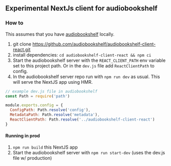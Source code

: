 ## Experimental NextJs client for audiobookshelf

### How to

This assumes that you have [audiobookshelf](https://github.com/advplyr/audiobookshelf) locally.

1. git clone https://github.com/audiobookshelf/audiobookshelf-client-react.git
2. install dependencies: `cd audiobookshelf-client-react && npm ci`
3. Start the audiobookshelf server with the `REACT_CLIENT_PATH` env variable set to this project path. Or in the `dev.js` file add `ReactClientPath` to config.
4. In the audiobookshelf server repo run with `npm run dev` as usual. This will serve the NextJS app using HMR.

```js
// example dev.js file in audiobookshelf
const Path = require('path')

module.exports.config = {
  ConfigPath: Path.resolve('config'),
  MetadataPath: Path.resolve('metadata'),
  ReactClientPath: Path.resolve('../audiobookshelf-client-react')
}
```

#### Running in prod

1. `npm run build` this NextJS app
2. Start the audiobookshelf server with `npm run start-dev` (uses the dev.js file w/ production)
